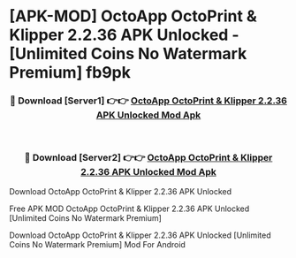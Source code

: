 # [APK-MOD] OctoApp  OctoPrint & Klipper 2.2.36 APK Unlocked - [Unlimited Coins No Watermark Premium] fb9pk



<div align="center">
<h3>🔴 Download [Server1] 👉👉 <a href="https://momento.my/?title=OctoApp__OctoPrint_&_Klipper_2.2.36_APK_Unlocked">OctoApp  OctoPrint & Klipper 2.2.36 APK Unlocked Mod Apk</a></h3><br>

<h3>🔴 Download [Server2] 👉👉 <a href="https://momento.my/?title=OctoApp__OctoPrint_&_Klipper_2.2.36_APK_Unlocked">OctoApp  OctoPrint & Klipper 2.2.36 APK Unlocked Mod Apk</a></h3>
</div>



Download OctoApp  OctoPrint & Klipper 2.2.36 APK Unlocked 

Free APK MOD OctoApp  OctoPrint & Klipper 2.2.36 APK Unlocked [Unlimited Coins No Watermark Premium]

Download OctoApp  OctoPrint & Klipper 2.2.36 APK Unlocked [Unlimited Coins No Watermark Premium] Mod For Android

